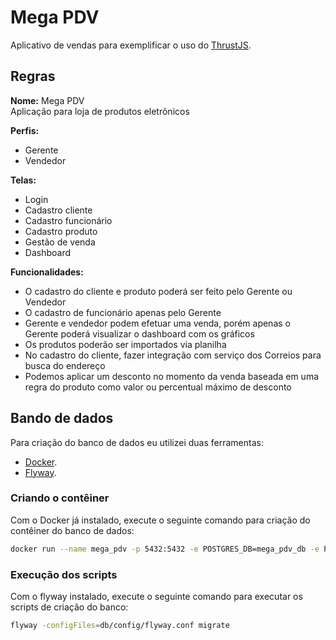Mega PDV
===============

Aplicativo de vendas para exemplificar o uso do [ThrustJS](https://github.com/Thrustjs/thrust).


## Regras
**Nome:** Mega PDV  
Aplicação para loja de produtos eletrônicos

**Perfis:**
* Gerente
* Vendedor

**Telas:**
* Login
* Cadastro cliente
* Cadastro funcionário
* Cadastro produto
* Gestão de venda
* Dashboard

**Funcionalidades:**
* O cadastro do cliente e produto poderá ser feito pelo Gerente ou Vendedor
* O cadastro de funcionário apenas pelo Gerente
* Gerente e vendedor podem efetuar uma venda, porém apenas o Gerente poderá visualizar o dashboard com os gráficos
* Os produtos poderão ser importados via planilha
* No cadastro do cliente, fazer integração com serviço dos Correios para busca do endereço
* Podemos aplicar um desconto no momento da venda baseada em uma regra do produto como valor ou percentual máximo de desconto


## Bando de dados
Para criação do banco de dados eu utilizei duas ferramentas:
* [Docker](https://www.docker.com/).
* [Flyway](https://flywaydb.org/).

### Criando o contêiner
Com o Docker já instalado, execute o seguinte comando para criação do contêiner do banco de dados:
```bash
docker run --name mega_pdv -p 5432:5432 -e POSTGRES_DB=mega_pdv_db -e POSTGRES_PASSWORD=mega_pdv -e POSTGRES_USER=root -d postgres
```

### Execução dos scripts
Com o flyway instalado, execute o seguinte comando para executar os scripts de criação do banco:
```bash
flyway -configFiles=db/config/flyway.conf migrate
```
